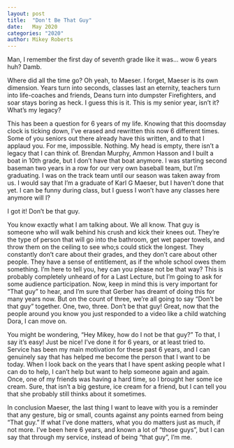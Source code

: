 ```yaml
---
layout: post
title:  "Don't Be That Guy"
date:   May 2020
categories: "2020"
author: Mikey Roberts
---
```


Man, I remember the first day of seventh grade like it was... wow 6 years huh? Damb.

Where did all the time go? Oh yeah, to Maeser. I forget, Maeser is its own dimension. Years turn into seconds, classes last an eternity,
teachers turn into life-coaches and friends, Deans turn into dumpster Firefighters, and soar stays boring as heck. I guess this is it.
This is my senior year, isn’t it? What’s my legacy?

This has been a question for 6 years of my life. Knowing that this doomsday clock is ticking down, I’ve erased and rewritten this now
6 different times. Some of you seniors out there already have this written, and to that I applaud you. For me, impossible. Nothing.
My head is empty, there isn’t a legacy that I can think of. Brendan Murphy, Ammon Hasson and I built a boat in 10th grade, but I don’t
have that boat anymore. I was starting second baseman two years in a row for our very own baseball team, but I’m graduating. I was on
the track team until our season was taken away from us. I would say that I’m a graduate of Karl G Maeser, but I haven’t done that yet.
I can be funny during class, but I guess I won’t have any classes here anymore will I?

I got it! Don’t be that guy.

You know exactly what I am talking about. We all know. That guy is someone who will walk behind his crush and kick their knees out.
They’re the type of person that will go into the bathroom, get wet paper towels, and throw them on the ceiling to see who;s could stick
the longest. They constantly don’t care about their grades, and they don’t care about other people. They have a sense of entitlement, as
if the whole school owes them something. I’m here to tell you, hey can you please not be that way? This is probably completely unheard of
for a Last Lecture, but I’m going to ask for some audience participation. Now, keep in mind this is very important for “That guy” to hear,
and I’m sure that Gerber has dreamt of doing this for many years now. But on the count of three, we’re all going to say “Don’t be that guy”
together. One, two, three. Don’t be that guy! Great, now that the people around you know you just responded to a video like a child watching
Dora, I can move on.

You might be wondering, “Hey Mikey, how do I not be that guy?” To that, I say it’s easy! Just be nice! I’ve done it for 6 years, or at least
tried to. Service has been my main motivation for these past 6 years, and I can genuinely say that has helped me become the person that I want
to be today. When I look back on the years that I have spent asking people what I can do to help, I can’t help but want to help someone again
and again. Once, one of my friends was having a hard time, so I brought her some ice cream. Sure, that isn’t a big gesture, ice cream for a
friend, but I can tell you that she probably still thinks about it sometimes.

In conclusion Maeser, the last thing I want to leave with you is a reminder that any gesture, big or small, counts against any points earned
from being “That guy.” If what I’ve done matters, what you do matters just as much, if not more. I’ve been here 6 years, and known a lot of
“those guys”, but I can say that through my service, instead of being “that guy”, I’m me.
